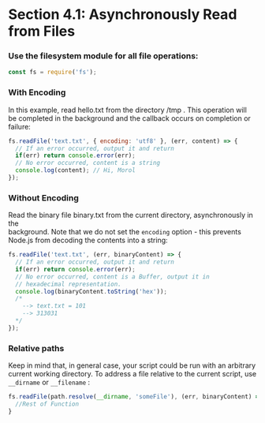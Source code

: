 # Section 4.1: Asynchronously Read from Files

### Use the filesystem module for all file operations:
```js
const fs = require('fs');
```

### With Encoding
In this example, read hello.txt from the directory /tmp . This operation will be 
completed in the background and the callback occurs on completion or failure:

```js
fs.readFile('text.txt', { encoding: 'utf8' }, (err, content) => {
  // If an error occurred, output it and return
  if(err) return console.error(err);
  // No error occurred, content is a string
  console.log(content); // Hi, Morol
});
```

### Without Encoding
Read the binary file binary.txt from the current directory, asynchronously in the  
background. Note that we do not set the `encoding` option - this prevents Node.js from
decoding the contents into a string:

```js
fs.readFile('text.txt', (err, binaryContent) => {
  // If an error occurred, output it and return
  if(err) return console.error(err);
  // No error occurred, content is a Buffer, output it in
  // hexadecimal representation.
  console.log(binaryContent.toString('hex')); 
  /*
    --> text.txt = 101
    --> 313031
  */
});
```

### Relative paths
Keep in mind that, in general case, your script could be run with an arbitrary current
working directory. To address a file relative to the current script, use `__dirname`
or `__filename` :

```js
fs.readFile(path.resolve(__dirname, 'someFile'), (err, binaryContent) => {
  //Rest of Function
}
```